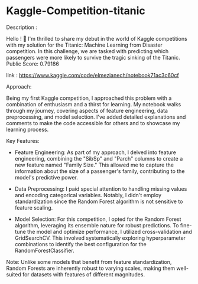 # Kaggle-Competition-titanic
Description :


Hello ! 👋 I'm thrilled to share my debut in the world of Kaggle competitions with my solution for the Titanic: Machine Learning from Disaster competition. In this challenge, we are tasked with predicting which passengers were more likely to survive the tragic sinking of the Titanic.  Public Score: 0.79186

link : https://www.kaggle.com/code/elmezianech/notebook71ac3c60cf

Approach:


Being my first Kaggle competition, I approached this problem with a combination of enthusiasm and a thirst for learning. My notebook walks through my journey, covering aspects of feature engineering, data preprocessing, and model selection. I've added detailed explanations and comments to make the code accessible for others and to showcase my learning process.

Key Features:

- Feature Engineering: As part of my approach, I delved into feature engineering, combining the "SibSp" and "Parch" columns to create a new feature named "Family Size." This allowed me to capture the information about the size of a passenger's family, contributing to the model's predictive power.

- Data Preprocessing: I paid special attention to handling missing values and encoding categorical variables. Notably, I didn't employ standardization since the Random Forest algorithm is not sensitive to feature scaling.

- Model Selection: For this competition, I opted for the Random Forest algorithm, leveraging its ensemble nature for robust predictions. To fine-tune the model and optimize performance, I utilized cross-validation and GridSearchCV. This involved systematically exploring hyperparameter combinations to identify the best configuration for the RandomForestClassifier.

Note: Unlike some models that benefit from feature standardization, Random Forests are inherently robust to varying scales, making them well-suited for datasets with features of different magnitudes.
